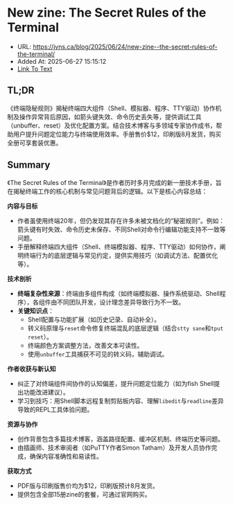 # New zine: The Secret Rules of the Terminal
- URL: https://jvns.ca/blog/2025/06/24/new-zine--the-secret-rules-of-the-terminal/
- Added At: 2025-06-27 15:15:12
- [Link To Text](2025-06-27-new-zine-the-secret-rules-of-the-terminal_raw.md)

## TL;DR


《终端隐秘规则》揭秘终端四大组件（Shell、模拟器、程序、TTY驱动）协作机制及操作异常背后原因，如箭头键失效、命令历史丢失等，提供调试工具（unbuffer、reset）及优化配置方案。结合技术博客与多领域专家协作成书，帮助用户提升问题定位能力与终端使用效率。手册售价$12，印刷版8月发货，购买全册可享套装优惠。

## Summary


《The Secret Rules of the Terminal》是作者历时多月完成的新一册技术手册，旨在揭秘终端工作的核心机制与常见问题背后的逻辑。以下是核心内容总结：

**内容与目标**  
- 作者虽使用终端20年，但仍发现其存在许多未被文档化的“秘密规则”。例如：箭头键有时失效、命令历史未保存、不同Shell对命令行编辑功能支持不一致等问题。  
- 手册解释终端四大组件（Shell、终端模拟器、程序、TTY驱动）如何协作，阐明终端行为的底层逻辑与常见约定，提供实用技巧（如调试方法、配置优化等）。

**技术剖析**  
- **终端复杂性来源**：终端由多组件构成（如终端模拟器、操作系统驱动、Shell程序），各组件由不同团队开发，设计理念差异导致行为不一致。  
- **关键知识点**：  
  - Shell配置与功能扩展（如历史记录、自动补全）。  
  - 转义码原理与`reset`命令修复终端混乱的底层逻辑（结合`stty sane`和`tput reset`）。  
  - 终端颜色方案调整方法，改善文本可读性。  
  - 使用`unbuffer`工具捕获不可见的转义码，辅助调试。  

**作者收获与新认知**  
- 纠正了对终端组件间协作的认知偏差，提升问题定位能力（如为fish Shell提出功能改进建议）。  
- 学习到技巧：用Shell脚本远程复制剪贴板内容、理解`libedit`与`readline`差异导致的REPL工具体验问题。

**资源与协作**  
- 创作背景包含多篇技术博客，涵盖路径配置、缓冲区机制、终端历史等问题。  
- 由插画师、技术审阅者（如PuTTY作者Simon Tatham）及开发人员协作完成，确保内容准确性和易读性。

**获取方式**  
- PDF版与印刷版售价均为$12，印刷版预计8月发货。  
- 提供包含全部15册zine的套餐，可通过官网购买。
